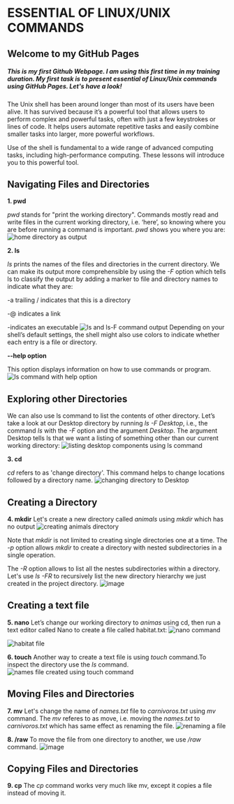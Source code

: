 # ESSENTIAL OF LINUX/UNIX COMMANDS
## Welcome to my GitHub Pages
##### This is my first Github Webpage. I am using this first time in my training duration. My first task is to present essential of Linux/Unix commands using GitHub Pages. Let's have a look!
The Unix shell has been around longer than most of its users have been alive. It has survived because it’s a powerful tool that allows users to perform complex and powerful tasks, often with just a few keystrokes or lines of code. It helps users automate repetitive tasks and easily combine smaller tasks into larger, more powerful workflows.

Use of the shell is fundamental to a wide range of advanced computing tasks, including high-performance computing. These lessons will introduce you to this powerful tool.

## Navigating Files and Directories
**1. pwd**

*pwd* stands for "print the working directory". Commands mostly read and write files in the current working directory, i.e. ‘here’, so knowing where you are before running a command is important. *pwd* shows you where you are:
![home directory as output](https://user-images.githubusercontent.com/52249880/150629417-06bcde30-a80e-47a8-8cbd-76ab3ad1c190.png)

**2. ls**

*ls* prints the names of the files and directories in the current directory. We can make its output more comprehensible by using the *-F* option which tells ls to classify the output by adding a marker to file and directory names to indicate what they are:

-a trailing / indicates that this is a directory

-@ indicates a link

-indicates an executable
![ls and ls-F command output](https://user-images.githubusercontent.com/52249880/150629451-17da43cc-8031-4843-ae02-78679128e1c9.png)
Depending on your shell’s default settings, the shell might also use colors to indicate whether each entry is a file or directory.

**--help option**

This option displays information on how to use commands or program.
![ls command with help option](https://user-images.githubusercontent.com/52249880/150629490-a0c14de4-3d54-4e69-a6b4-715db9af0d28.png)

## Exploring other Directories
We can also use ls command to list the contents of other directory. Let’s take a look at our Desktop directory by running *ls -F Desktop*, i.e., the command *ls* with the *-F* option and the argument *Desktop*. The argument Desktop tells ls that we want a listing of something other than our current working directory:
![listing desktop components using ls command](https://user-images.githubusercontent.com/52249880/150629829-42fdf91f-49b9-4d50-8f1c-429f447983b9.png)

**3. cd**

*cd* refers to as 'change directory'. This command helps to change locations followed by a directory name.
![changing directory to Desktop](https://user-images.githubusercontent.com/52249880/150629928-8cfc9e8a-489b-4958-b144-a8e90bb87a2d.png)

## Creating a Directory

**4. mkdir**
Let's create a new directory called *animals* using *mkdir* which has no output
![creating animals directory](https://user-images.githubusercontent.com/52249880/150630082-b50bff6f-9a9c-4b57-a87d-4c904aaddcf0.png)

Note that *mkdir* is not limited to creating single directories one at a time. The *-p* option allows *mkdir* to create a directory with nested subdirectories in a single operation.

The *-R* option allows to list all the nestes subdirectories within a directory. Let's use *ls -FR* to recursively list the new directory hierarchy we just created in the project directory.
![image](https://user-images.githubusercontent.com/52249880/150630163-1cb00453-fe87-4df6-ac1b-19bfd77c316a.png)

## Creating a text file

**5. nano**
Let’s change our working directory to *animas* using cd, then run a text editor called Nano to create a file called habitat.txt:
![nano command](https://user-images.githubusercontent.com/52249880/150630427-10b96041-d8aa-4556-9ce8-f1bf8da00aaa.png)

![habitat file](https://user-images.githubusercontent.com/52249880/150630375-cbae28d8-8024-4658-9e0c-f758e0e99bb7.png)

**6. touch**
Another way to create a text file is using *touch* command.To inspect the directory use the *ls* command.
![names file created using touch command](https://user-images.githubusercontent.com/52249880/150630525-c8944ae8-6fbb-4ed3-a147-37eb8baae765.png)

## Moving Files and Directories

**7. mv**
Let's change the name of *names.txt* file to *carnivoros.txt* using *mv* command. The *mv* referes to as move, i.e. moving the *names.txt* to *carnivoros.txt* which has same effect as renaming the file.
![renaming a file](https://user-images.githubusercontent.com/52249880/150630715-7f832a84-a792-4a53-aec1-d5310eeef8ac.png)

**8. /raw**
To move the file from one directory to another, we use */raw* command.
![image](https://user-images.githubusercontent.com/52249880/150630978-6b2b922d-8c69-4891-8d5a-95e1ccbd7de4.png)

## Copying Files and Directories
**9. cp**
The *cp* command works very much like mv, except it copies a file instead of moving it.























